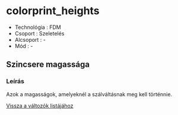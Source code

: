 # colorprint\_heights

* Technológia : FDM
* Csoport : Szeletelés
* Alcsoport : -
* Mód : -

## Szincsere magassága

### Leírás

Azok a magasságok, amelyeknél a szálváltásnak meg kell történnie.

[Vissza a változók listájához](./)

